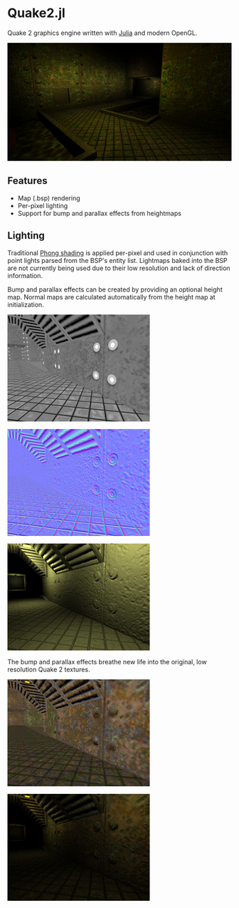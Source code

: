 Quake2.jl
=========

Quake 2 graphics engine written with [Julia](http://julialang.org/) and modern OpenGL.

![Screenshot](pics/q2dm7.jpg)

Features
--------

* Map (.bsp) rendering
* Per-pixel lighting
* Support for bump and parallax effects from heightmaps

Lighting
--------

Traditional [Phong shading](https://en.wikipedia.org/wiki/Phong_shading) is applied per-pixel and used in conjunction with point lights parsed from the BSP's entity list. Lightmaps baked into the BSP are not currently being used due to their low resolution and lack of direction information.

Bump and parallax effects can be created by providing an optional height map. Normal maps are calculated automatically from the height map at initialization.

![Height map](pics/height.jpg)

![Normal map](pics/normal.jpg)

![Bump and parallax](pics/bump_parallax.jpg)

The bump and parallax effects breathe new life into the original, low resolution Quake 2 textures.

![Diffuse](pics/diffuse.jpg)

![Combined effect](pics/combined.jpg)
